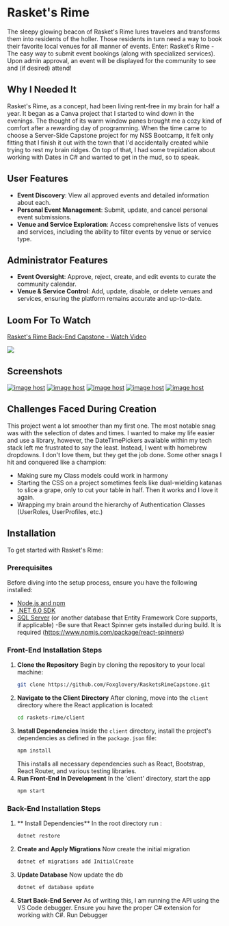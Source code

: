 # Rasket's Rime

The sleepy glowing beacon of Rasket's Rime lures travelers and transforms them into residents of the holler. Those residents in turn need a way to book their favorite local venues for all manner of events. Enter: Rasket's Rime - The easy way to submit event bookings (along with specialized services). Upon admin approval, an event will be displayed for the community to see and (if desired) attend!
## Why I Needed It

Rasket's Rime, as a concept, had been living rent-free in my brain for half a year. It began as a Canva project that I started to wind down in the evenings. The thought of its warm window panes brought me a cozy kind of comfort after a rewarding day of programming. When the time came to choose a Server-Side Capstone project for my NSS Bootcamp, it felt only fitting that I finish it out with the town that I'd accidentally created while trying to rest my brain ridges. On top of that, I had some trepidation about working with Dates in C# and wanted to get in the mud, so to speak.
## User Features

- **Event Discovery**: View all approved events and detailed information about each.
- **Personal Event Management**: Submit, update, and cancel personal event submissions.
- **Venue and Service Exploration**: Access comprehensive lists of venues and services, including the ability to filter events by venue or service type.

## Administrator Features

- **Event Oversight**: Approve, reject, create, and edit events to curate the community calendar.
- **Venue & Service Control**: Add, update, disable, or delete venues and services, ensuring the platform remains accurate and up-to-date.
## Loom For To Watch
<div>
    <a href="https://www.loom.com/share/e88545bd0d314096b141ab4f79bd47f4">
      <p>Rasket's Rime Back-End Capstone - Watch Video</p>
    </a>
    <a href="https://www.loom.com/share/e88545bd0d314096b141ab4f79bd47f4">
      <img style="max-width:300px;" src="https://cdn.loom.com/sessions/thumbnails/e88545bd0d314096b141ab4f79bd47f4-with-play.gif">
    </a>
  </div>

## Screenshots

<a href="https://imgbox.com/yKIguufW" target="_blank"><img src="https://images2.imgbox.com/72/ea/yKIguufW_o.png" alt="image host"/></a> <a href="https://imgbox.com/SmAwYRpv" target="_blank"><img src="https://images2.imgbox.com/cd/40/SmAwYRpv_o.png" alt="image host"/></a> <a href="https://imgbox.com/3aSPp6xg" target="_blank"><img src="https://images2.imgbox.com/06/09/3aSPp6xg_o.png" alt="image host"/></a> <a href="https://imgbox.com/NLne52C5" target="_blank"><img src="https://images2.imgbox.com/66/f8/NLne52C5_o.png" alt="image host"/></a> <a href="https://imgbox.com/1EbWX2HO" target="_blank"><img src="https://images2.imgbox.com/30/ea/1EbWX2HO_o.png" alt="image host"/></a>


## Challenges Faced During Creation
This project went a lot smoother than my first one. The most notable snag was with the selection of dates and times. I wanted to make my life easier and use a library, however, the DateTimePickers available within my tech stack left me frustrated to say the least. Instead, I went with homebrew dropdowns. I don't love them, but they get the job done. Some other snags I hit and conquered like a champion:

<ul>
    <li>Making sure my Class models could work in harmony</li>
    <li>Starting the CSS on a project sometimes feels like dual-wielding katanas to slice a grape, only to cut your table in half. Then it works and I love it again.</li>
    <li>Wrapping my brain around the hierarchy of Authentication Classes (UserRoles, UserProfiles, etc.)</li>
    
  
</ul>

## Installation

To get started with Rasket's Rime:



### Prerequisites
Before diving into the setup process, ensure you have the following installed:
- [Node.js and npm](https://nodejs.org/en/download/)
- [.NET 6.0 SDK](https://dotnet.microsoft.com/download)
- [SQL Server](https://www.microsoft.com/en-us/sql-server/sql-server-downloads) (or another database that Entity Framework Core supports, if applicable)
-Be sure that React Spinner gets installed during build. It is required (https://www.npmjs.com/package/react-spinners)

### Front-End Installation Steps
1. **Clone the Repository**
   Begin by cloning the repository to your local machine:
   ```bash
   git clone https://github.com/Foxglovery/RasketsRimeCapstone.git
   ```
2. **Navigate to the Client Directory**
   After cloning, move into the `client` directory where the React application is located:
   ```bash
   cd raskets-rime/client
   ```
3. **Install Dependencies**
   Inside the `client` directory, install the project's dependencies as defined in the `package.json` file:
   ```bash
   npm install
   ```
   This installs all necessary dependencies such as React, Bootstrap, React Router, and various testing libraries.
4. **Run Front-End In Development**
   In the 'client' directory, start the app
   ```bash
   npm start
   ```
### Back-End Installation Steps
1. ** Install Dependencies**
   In the root directory run :
   ```bash
   dotnet restore
   ```
2. **Create and Apply Migrations**
   Now create the initial migration
   ```bash
   dotnet ef migrations add InitialCreate
   ```
3. **Update Database**
   Now update the db
   ```bash
   dotnet ef database update
   ```
4. **Start Back-End Server**
   As of writing this, I am running the API using the VS Code debugger.
   Ensure you have the proper C# extension for working with C#.
   Run Debugger
